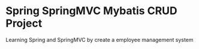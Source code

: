 # Spring SpringMVC Mybatis CRUD Project

Learning Spring and SpringMVC by create a employee management system